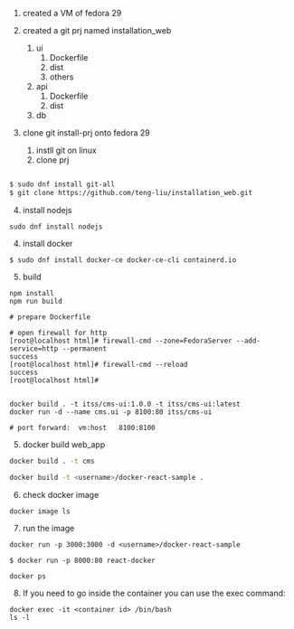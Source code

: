 

1. created a VM of fedora 29
2. created a git prj named installation_web
   1. ui
      1. Dockerfile
      2. dist
      3. others
   2. api
      1. Dockerfile
      2. dist
   3. db

3. clone git install-prj onto fedora 29
   1. instll git on linux
   2. clone prj
~~~sh

$ sudo dnf install git-all
$ git clone https://github.com/teng-liu/installation_web.git

~~~

4. install nodejs
~~~
sudo dnf install nodejs
~~~

4. install docker
~~~
$ sudo dnf install docker-ce docker-ce-cli containerd.io
~~~

5. build
~~~
npm install
npm run build

# prepare Dockerfile

# open firewall for http
[root@localhost html]# firewall-cmd --zone=FedoraServer --add-service=http --permanent
success
[root@localhost html]# firewall-cmd --reload
success
[root@localhost html]#


docker build . -t itss/cms-ui:1.0.0 -t itss/cms-ui:latest  
docker run -d --name cms.ui -p 8100:80 itss/cms-ui

# port forward:  vm:host   8100:8100

~~~





5. docker build web_app
~~~sh
docker build . -t cms

docker build -t <username>/docker-react-sample .
~~~

6. check docker image
~~~
docker image ls
~~~

7. run the image
~~~
docker run -p 3000:3000 -d <username>/docker-react-sample

$ docker run -p 8000:80 react-docker

docker ps
~~~

8. If you need to go inside the container you can use the exec command:
~~~
docker exec -it <container id> /bin/bash
ls -l
~~~




